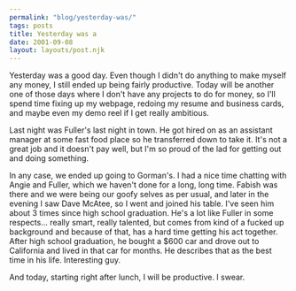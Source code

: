 ```yaml
---
permalink: "blog/yesterday-was/"
tags: posts
title: Yesterday was a
date: 2001-09-08
layout: layouts/post.njk
---
```


Yesterday was a good day. Even though I didn't do anything to make myself any money, I still ended up being fairly productive. Today will be another one of those days where I don't have any projects to do for money, so I'll spend time fixing up my webpage, redoing my resume and business cards, and maybe even my demo reel if I get really ambitious.

Last night was Fuller's last night in town. He got hired on as an assistant manager at some fast food place so he transferred down to take it. It's not a great job and it doesn't pay well, but I'm so proud of the lad for getting out and doing something. 

In any case, we ended up going to Gorman's. I had a nice time chatting with Angie and Fuller, which we haven't done for a long, long time. Fabish was there and we were being our goofy selves as per usual, and later in the evening I saw Dave McAtee, so I went and joined his table. I've seen him about 3 times since high school graduation. He's a lot like Fuller in some respects... really smart, really talented, but comes from kind of a fucked up background and because of that, has a hard time getting his act together. After high school graduation, he bought a $600 car and drove out to California and lived in that car for months. He describes that as the best time in his life. Interesting guy.

And today, starting right after lunch, I will be productive. I swear.